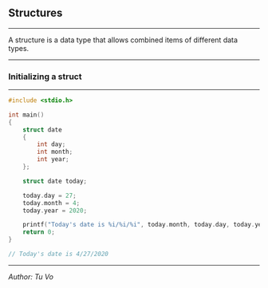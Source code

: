 
## Structures

---

A structure is a data type that allows combined items of different data types.

---

### Initializing a struct

---

```c
#include <stdio.h>

int main()
{
    struct date
    {
        int day;
        int month;
        int year;
    };

    struct date today;

    today.day = 27;
    today.month = 4;
    today.year = 2020;

    printf("Today's date is %i/%i/%i", today.month, today.day, today.year);
    return 0;
}

// Today's date is 4/27/2020

```

---

_Author: Tu Vo_
